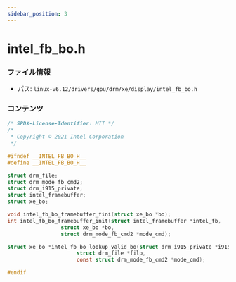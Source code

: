 ```yaml
---
sidebar_position: 3
---
```

# intel_fb_bo.h

### ファイル情報

- パス: `linux-v6.12/drivers/gpu/drm/xe/display/intel_fb_bo.h`

### コンテンツ

```h
/* SPDX-License-Identifier: MIT */
/*
 * Copyright © 2021 Intel Corporation
 */

#ifndef __INTEL_FB_BO_H__
#define __INTEL_FB_BO_H__

struct drm_file;
struct drm_mode_fb_cmd2;
struct drm_i915_private;
struct intel_framebuffer;
struct xe_bo;

void intel_fb_bo_framebuffer_fini(struct xe_bo *bo);
int intel_fb_bo_framebuffer_init(struct intel_framebuffer *intel_fb,
				 struct xe_bo *bo,
				 struct drm_mode_fb_cmd2 *mode_cmd);

struct xe_bo *intel_fb_bo_lookup_valid_bo(struct drm_i915_private *i915,
					  struct drm_file *filp,
					  const struct drm_mode_fb_cmd2 *mode_cmd);

#endif

```
